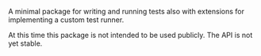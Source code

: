 A minimal package for writing and running tests also with extensions for
implementing a custom test runner.

At this time this package is not intended to be used publicly. The API is not
yet stable.
